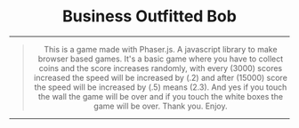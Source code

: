 # <div align='center'>Business Outfitted Bob</div>
---

> <div align='center'>This is a game made with Phaser.js. A javascript library to make browser based games. It's a basic game where you have to collect coins and the score increases randomly, with every (3000) scores increased the speed will be increased by (.2) and after (15000) score the speed will be increased by (.5) means (2.3). And yes if you touch the wall the game will be over and if you touch the white boxes the game will be over. Thank you. Enjoy.</div>
---